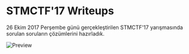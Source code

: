 # STMCTF'17 Writeups
26 Ekim 2017 Perşembe günü gerçekleştirilen STMCTF'17 yarışmasında sorulan soruların çözümlerini hazırladık.  

![Preview](https://github.com/stmctf/stmctf17/blob/master/stmctf17.png)

